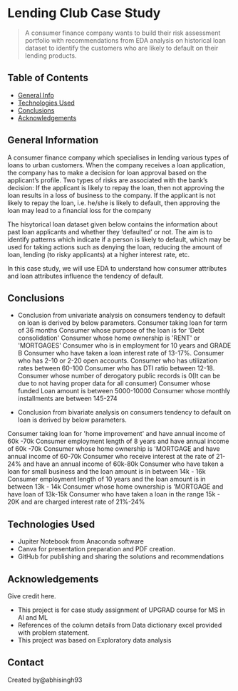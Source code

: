 # Lending Club Case Study
> A consumer finance company wants to build their risk assessment portfolio with recommendations from EDA analysis on historical loan dataset to identify the customers who are likely to default on their lending products.



## Table of Contents
* [General Info](#general-information)
* [Technologies Used](#technologies-used)
* [Conclusions](#conclusions)
* [Acknowledgements](#acknowledgements)

<!-- You can include any other section that is pertinent to your problem -->

## General Information
A consumer finance company which specialises in lending various types of loans to urban customers. When the company receives a loan application, the company has to make a decision for loan approval based on the applicant’s profile. Two types of risks are associated with the bank’s decision:
If the applicant is likely to repay the loan, then not approving the loan results in a loss of business to the company.
If the applicant is not likely to repay the loan, i.e. he/she is likely to default, then approving the loan may lead to a financial loss for the company

The hisytorical loan dataset given below contains the information about past loan applicants and whether they ‘defaulted’ or not. The aim is to identify patterns which indicate if a person is likely to default, which may be used for taking actions such as denying the loan, reducing the amount of loan, lending (to risky applicants) at a higher interest rate, etc.

 In this case study, we will use EDA to understand how consumer attributes and loan attributes influence the tendency of default.

## Conclusions
- Conclusion from univariate analysis on consumers tendency to default on loan is derived by below parameters.
Consumer taking loan for term of 36 months
Consumer whose purpose of the loan is for 'Debt consolidation'
Consumer whose home ownership is 'RENT' or 'MORTGAGES'
Consumer who is in employment for 10 years and GRADE  B
Consumer who have taken a loan interest rate of 13-17%.
Consumer who has 2-10 or 2-20 open accounts.
Consumer who has utilization rates between 60-100
Consumer who has DTI ratio between 12-18.
Consumer whose number of derogatory public records is 0(It can be due to not having proper data for all consumer)
Consumer whose funded Loan amount is between 5000-10000
Consumer whose monthly installments are between 145-274

- Conclusion from bivariate analysis on consumers tendency to default on loan is derived by below parameters.

Consumer taking loan for 'home improvement' and have annual income of 60k -70k
Consumer employment length of 8 years and have annual income of 60k -70k
Consumer whose home ownership is 'MORTGAGE and have annual income of 60-70k
Consumer who receive interest at the rate of 21-24% and have an annual income of 60k-80k
Consumer who have taken a loan for small business and the loan amount is in between 14k - 16k
Consumer employment length of 10 years and the loan amount is in between 13k - 14k
Consumer whose home ownership is 'MORTGAGE and have loan of 13k-15k
Consumer who have taken a loan in the range 15k - 20K and are charged interest rate of 21%-24%


<!-- You don't have to answer all the questions - just the ones relevant to your project. -->


## Technologies Used
- Jupiter Notebook from Anaconda software
- Canva for presentation preparation and PDF creation.
- GitHub for publishing and sharing the solutions and recommendations

<!-- As the libraries versions keep on changing, it is recommended to mention the version of library used in this project -->

## Acknowledgements
Give credit here.
- This project is for case study assignment of UPGRAD course for MS in AI and ML
- References of the column details from Data dictionary excel provided with problem statement.
- This project was based on Exploratory data analysis


## Contact
Created by@abhisingh93 



<!-- Optional -->
<!-- ## License -->
<!-- This project is open source and available under the [... License](). -->

<!-- You don't have to include all sections - just the one's relevant to your project -->
